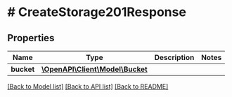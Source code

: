 # # CreateStorage201Response

## Properties

Name | Type | Description | Notes
------------ | ------------- | ------------- | -------------
**bucket** | [**\OpenAPI\Client\Model\Bucket**](Bucket.md) |  |

[[Back to Model list]](../../README.md#models) [[Back to API list]](../../README.md#endpoints) [[Back to README]](../../README.md)
